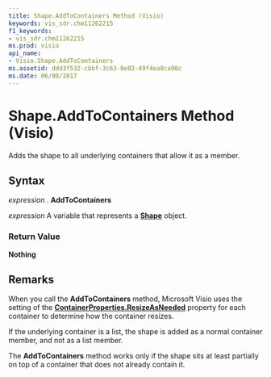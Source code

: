 ```yaml
---
title: Shape.AddToContainers Method (Visio)
keywords: vis_sdr.chm11262215
f1_keywords:
- vis_sdr.chm11262215
ms.prod: visio
api_name:
- Visio.Shape.AddToContainers
ms.assetid: ddd3f532-cbbf-3c63-0e02-49f4ea8ca90c
ms.date: 06/08/2017
---
```



# Shape.AddToContainers Method (Visio)

Adds the shape to all underlying containers that allow it as a member.


## Syntax

 _expression_ . **AddToContainers**

 _expression_ A variable that represents a **[Shape](shape-object-visio.md)** object.


### Return Value

 **Nothing**


## Remarks

When you call the **AddToContainers** method, Microsoft Visio uses the setting of the **[ContainerProperties.ResizeAsNeeded](containerproperties-resizeasneeded-property-visio.md)** property for each container to determine how the container resizes.

If the underlying container is a list, the shape is added as a normal container member, and not as a list member.

The **AddToContainers** method works only if the shape sits at least partially on top of a container that does not already contain it.


